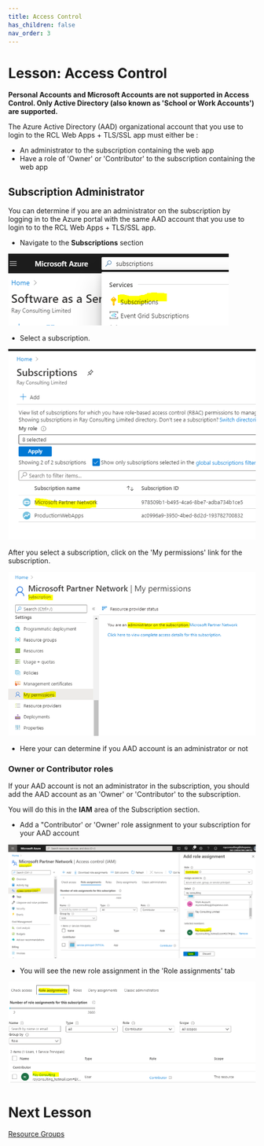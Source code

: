 ```yaml
---
title: Access Control
has_children: false
nav_order: 3
---
```


# Lesson: Access Control

**Personal Accounts and Microsoft Accounts are not supported in Access Control. Only Active Directory (also known as 'School or Work Accounts') are supported.**

The Azure Active Directory (AAD) organizational account that you use to login to the RCL Web Apps + TLS/SSL app must either be :

- An administrator to the subscription containing the web app
- Have a role of 'Owner' or 'Contributor' to the subscription containing the web app

## Subscription Administrator
 
You can determine if you are an administrator on the subscription by logging in to the Azure portal with the same AAD account that you use to login to to the RCL Web Apps + TLS/SSL app. 

- Navigate to the **Subscriptions** section 

![Access Control](images/access-control-subscriptions.PNG)

- Select a subscription. 

![Access Control](images/access-control-subscriptions2.PNG)


After you select a subscription, click on the 'My permissions' link for the subscription.

![Access Control](images/access-control-admin.PNG)

- Here your can determine if you AAD account is an administrator or not 

### Owner or Contributor roles

If your AAD account is not an administrator in the subscription, you should add the AAD account as an 'Owner' or 'Contributor' to the subscription.

You will do this in the **IAM** area of the Subscription section.

- Add a "Contributor' or 'Owner' role assignment to your subscription for your AAD account

![Access Control](images/access-control-create.PNG)

- You will see the new role assignment in the 'Role assignments' tab

![Access Control](images/access-control-list.PNG)

# Next Lesson

[Resource Groups](https://rcl-cloud-apps.github.io/cloud101/resource-groups.html)
